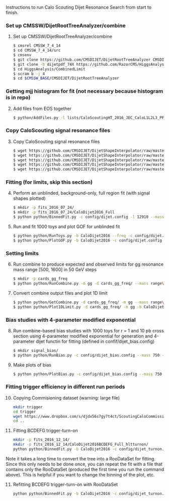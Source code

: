 
Instructions to run Calo Scouting Dijet Resonance Search from start to finish.

### Set up CMSSW/DijetRootTreeAnalyzer/combine
1. Set up CMSSW/DijetRootTreeAnalyzer/combine
    
    ```sh
    $ cmsrel CMSSW_7_4_14
    $ cd CMSSW_7_4_14/src
    $ cmsenv
    $ git clone https://github.com/CMSDIJET/DijetRootTreeAnalyzer CMSDIJET/DijetRootTreeAnalyzer
    $ git clone -b dijetpdf_74X https://github.com/RazorCMS/HiggsAnalysis-CombinedLimit HiggsAnalysis/CombinedLimit
    $ cd HiggsAnalysis/CombinedLimit
    $ scram b -j 4
    $ cd $CMSSW_BASE/CMSDIJET/DijetRootTreeAnalyzer
    ```
    
### Getting mjj histogram for fit (not necessary because histogram is in repo)
2. Add files from EOS together
    
    ```sh
    $ python/AddFiles.py -l lists/CaloScoutingHT_2016_JEC_CaloL1L2L3_PFL2L3Residual_NewBiasCorrected_Golden12910pb_20160723_003113_reduced_skim.txt  -o inputs/data_CaloScoutingHT_Run2016BCD_NewBiasCorrected_Golden12910pb_CaloDijet2016.root
    ```

### Copy CaloScouting signal resonance files
3. Copy CaloScouting signal resonance files
    
    ```sh
    $ wget https://github.com/CMSDIJET/DijetShapeInterpolator/raw/master/ResonanceShapes_gg_13TeV_CaloScouting_Spring16.root -P inputs/
    $ wget https://github.com/CMSDIJET/DijetShapeInterpolator/raw/master/ResonanceShapes_gg_13TeV_CaloScouting_Spring16_JERUP.root -P inputs/
    $ wget https://github.com/CMSDIJET/DijetShapeInterpolator/raw/master/ResonanceShapes_gg_13TeV_CaloScouting_Spring16_JERDOWN.root -P inputs/
    $ wget https://github.com/CMSDIJET/DijetShapeInterpolator/raw/master/ResonanceShapes_gg_13TeV_CaloScouting_Spring16_JESUP.root -P inputs/
    $ wget https://github.com/CMSDIJET/DijetShapeInterpolator/raw/master/ResonanceShapes_gg_13TeV_CaloScouting_Spring16_JESDOWN.root -P inputs/
    ```

### Fitting (for limits, skip this section)
4. Perform an unblinded, background-only, full region fit (with signal shapes plotted)
    
    ```sh
	$ mkdir -p fits_2016_07_24/
    $ mkdir -p fits_2016_07_24/CaloDijet2016_Full
    $ python python/BinnedFit.py -c config/dijet.config -l 12910 --mass 750_1200_1600 -m gg_qg_qq --xsec 9.5_8.2e-1_2.2e-1 -s inputs/ResonanceShapes_gg_13TeV_CaloScouting_Spring16.root inputs/data_CaloScoutingHT_Run2016BCD_NewBiasCorrectedFlat_Golden12910pb_CaloDijet2016.root -b CaloDijet2016 -d fits_2016_07_24/CaloDijet2016_Full/ --fit-spectrum
    ```
	
5. Run and fit 1000 toys and plot GOF for unblinded fit
    
    ```sh
    $ python python/RunToys.py -b CaloDijet2016 --freq -c config/dijet.config --lumi 12910 --fit-region Full  -d fits_2016_07_24/CaloDijet2016_Full/ -i fits_2016_07_24/CaloDijet2016_Full/DijetFitResults_CaloDijet2016.root  -t 1000 -s 0
    $ python python/PlotGOF.py -b CaloDijet2016 -c config/dijet.config -d fits_2016_07_24/CaloDijet2016_Full/ -t fits_2016_07_24/CaloDijet2016_Full/toys_Freq_s0_CaloDijet2016.root -l 12910 --data
    ```
	
### Setting limits
6. Run combine to produce expected and observed limits for gg resonance mass range [500, 1600] in 50 GeV steps 
    
    ```sh
    $ mkdir -p cards_gg_freq
    $ python python/RunCombine.py -m gg -d cards_gg_freq/ --mass range\(500,1650,50\) -c config/dijet.config -i inputs/DijetFitResults.root -b CaloDijet2016 --rMax 20 --xsec 10 -l 12.910
    ```

7. Convert combine output files and plot 1D limit
    ```sh
	$ python python/GetCombine.py -d cards_gg_freq/ -m gg --mass range\(500,1650,50\) -b CaloDijet2016 --xsec 10 -l 12.910
    $ python python/Plot1DLimit.py -d cards_gg_freq/ -m gg -b CaloDijet2016 -l 12.910 --massMin 600 --massMax 1600 --xsecMin 1e-3 --xsecMax 1e5
    ```

### Bias studies with 4-parameter modified exponential 
8. Run combine-based bias studies with 1000 toys for r = 1 and 10 pb cross section using 4-parameter modified exponential for generation and 4-parameter dijet functin for fitting (defined in confif/dijet_bias.config)

    ```sh
    $ mkdir signal_bias/
    $ python python/RunBias.py -c config/dijet_bias.config --mass 750 -m gg -d signal_bias/ -r 1 -l 12.910 --xsec 10 -t 1000 --gen-pdf modexp  --fit-pdf fourparam
    ```
9. Make plots of bias

    ```sh
    $ python python/PlotBias.py -c config/dijet_bias.config --mass 750 -m gg -d signal_bias/ -r 1 -l 12.910 --xsec 10 -t 1000 --gen-pdf modexp  --fit-pdf fourparam
    ```

### Fitting trigger efficiency in different run periods

10. Copying Commisioning dataset (warning: large file)
    ```sh
    mkdir trigger
    cd trigger
    wget https://www.dropbox.com/s/djdx56s7gy7t4ct/ScoutingCaloCommissioning2016_JEC_CaloL1L2L3_PFL2L3Residual_NewBiasCorrectedFlat_Golden36410pb.root?dl=1
    cd ..
    ```
    
11. Fitting BCDEFG trigger-turn-on

    ```sh
    mkdir -p fits_2016_12_14/
    mkdir -p fits_2016_12_14/CaloDijet2016BCDEFG_Full_hltturnon/
    python python/BinnedFit.py -b CaloDijet2016 -c config/dijet_turnon.config -t trigger/ScoutingCaloCommissioning2016_JEC_CaloL1L2L3_PFL2L3Residual_NewBiasCorrectedFlat_Golden36410pb.root --fit-trigger -d fits_2016_12_14/CaloDijet2016BCDEFG_Full_hltturnon/ inputs/data_CaloScoutingHT_Run2016BCDEFGH_NoBiasCorr_Mjj300_Golden36410pb_CaloDijet2016.root  -l 27637  --run-min 0 --run-max 280385
    ```
    
Note it takes a long time to convert the tree into a RooDataSet for fitting. Since this only needs to be done once, you can repeat the fit with a file that contains only the RooDataSet (produced the first time you run the command above). This is helpful if you want to change the binning of the plot, etc.

11. Refitting BCDEFG trigger-turn-on with RooDataSet

    ```sh
    python python/BinnedFit.py -b CaloDijet2016 -c config/dijet_turnon.config -t fits_2016_12_14/CaloDijet2016BCDEFG_Full_hltturnon/triggerData.root --fit-trigger -d fits_2016_12_14/CaloDijet2016BCDEFG_Full_hltturnon/ inputs/data_CaloScoutingHT_Run2016BCDEFGH_NoBiasCorr_Mjj300_Golden36410pb_CaloDijet2016.root  -l 27637  --run-min 0 --run-max 280385
    ```
